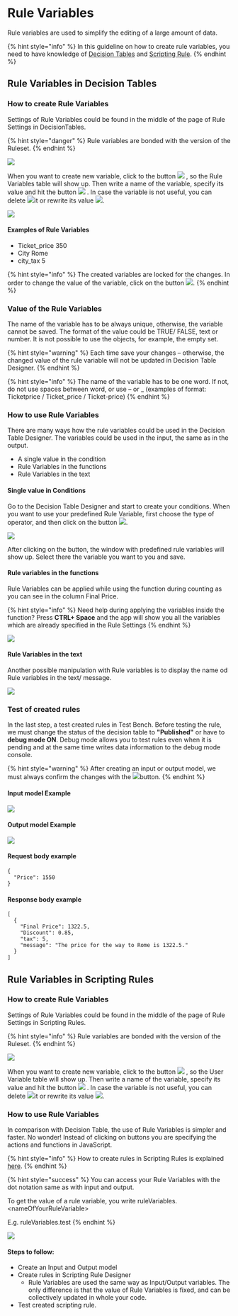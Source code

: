 # Rule Variables

Rule variables are used to simplify the editing of a large amount of data.

{% hint style="info" %}
In this guideline on how to create rule variables, you need to have knowledge of [Decision Tables](https://docs.decisionrules.io/doc/tutorials/create-simple-decison-table) and [Scripting Rule](../tutorials/code-editor.md).
{% endhint %}

## **Rule Variables in Decision Tables**

### **How to create Rule Variables**

Settings of Rule Variables could be found in the middle of the page of Rule Settings in DecisionTables.

{% hint style="danger" %}
Rule variables are bonded with the version of the Ruleset.
{% endhint %}

![](<../.gitbook/assets/image (160) (1) (1) (1).png>)

When you want to create new variable, click to the button ![](<../.gitbook/assets/image (177) (1).png>) , so the Rule Variables table will show up. Then write a name of the variable, specify its value and hit the button ![](<../.gitbook/assets/image (185) (1).png>) . In case the variable is not useful, you can delete ![](<../.gitbook/assets/image (158) (1).png>)it or rewrite its value ![](<../.gitbook/assets/image (155) (1).png>).

![](<../.gitbook/assets/image (191) (1) (1).png>)

#### Examples of Rule Variables

* Ticket\_price 350
* City Rome
* city\_tax 5

{% hint style="info" %}
The created variables are locked for the changes. In order to change the value of the variable, click on the button ![](<../.gitbook/assets/image (157) (1) (1).png>).
{% endhint %}

### Value of the Rule Variables

The name of the variable has to be always unique, otherwise, the variable cannot be saved. The format of the value could be TRUE/ FALSE, text or number. It is not possible to use the objects, for example, the empty set.

{% hint style="warning" %}
Each time save your changes – otherwise, the changed value of the rule variable will not be updated in Decision Table Designer.
{% endhint %}

{% hint style="info" %}
The name of the variable has to be one word. If not, do not use spaces between word, or use – or \_ (examples of format: Ticketprice / Ticket\_price / Ticket-price)
{% endhint %}

### How to use Rule Variables

There are many ways how the rule variables could be used in the Decision Table Designer. The variables could be used in the input, the same as in the output.

* A single value in the condition
* Rule Variables in the functions
* Rule Variables in the text

#### Single value in Conditions

Go to the Decision Table Designer and start to create your conditions. When you want to use your predefined Rule Variable, first choose the type of operator, and then click on the button ![](<../.gitbook/assets/image (162) (1) (1) (1).png>).

![](../.gitbook/assets/arff.png)

After clicking on the button, the window with predefined rule variables will show up. Select there the variable you want to you and save.

#### Rule variables in the functions

Rule Variables can be applied while using the function during counting as you can see in the column Final Price.

{% hint style="info" %}
Need help during applying the variables inside the function? Press **CTRL+ Space** and the app will show you all the variables which are already specified in the Rule Settings
{% endhint %}

![](<../.gitbook/assets/image (150).png>)

#### Rule Variables in the text

Another possible manipulation with Rule variables is to display the name od Rule variables in the text/ message.

![](<../.gitbook/assets/image (192) (1) (1).png>)

### Test of created rules

In the last step, a test created rules in Test Bench. Before testing the rule, we must change the status of the decision table to **"Published"** or have to **debug mode ON**. Debug mode allows you to test rules even when it is pending and at the same time writes data information to the debug mode console.

{% hint style="warning" %}
After creating an input or output model, we must always confirm the changes with the ![](../.gitbook/assets/save.PNG)button.
{% endhint %}

#### Input model Example

![](<../.gitbook/assets/image (184) (1) (1) (1).png>)

#### Output model Example

![](<../.gitbook/assets/image (189) (1) (1).png>)

#### Request body example

```
{
  "Price": 1550
}
```

#### Response body example

```
[
  {
    "Final Price": 1322.5,
    "Discount": 0.85,
    "tax": 5,
    "message": "The price for the way to Rome is 1322.5."
  }
]
```

## Rule Variables in Scripting Rules

### How to create Rule Variables

Settings of Rule Variables could be found in the middle of the page of Rule Settings in Scripting Rules.

{% hint style="info" %}
Rule variables are bonded with the version of the Ruleset.
{% endhint %}

![](<../.gitbook/assets/Snímek obrazovky 2021-12-12 171506.png>)

When you want to create new variable, click to the button ![](<../.gitbook/assets/image (177) (1).png>) , so the User Variable table will show up. Then write a name of the variable, specify its value and hit the button ![](<../.gitbook/assets/image (185) (1).png>) . In case the variable is not useful, you can delete ![](<../.gitbook/assets/image (158) (1).png>)it or rewrite its value ![](<../.gitbook/assets/image (155) (1).png>).

### How to use Rule Variables

In comparison with Decision Table, the use of Rule Variables is simpler and faster. No wonder! Instead of clicking on buttons you are specifying the actions and functions in JavaScript.

{% hint style="info" %}
How to create rules in Scripting Rules is explained [here](../tutorials/code-editor.md#6.-creating-rules).
{% endhint %}

{% hint style="success" %}
You can access your Rule Variables with the dot notation same as with input and output.

To get the value of a rule variable, you write ruleVariables.\<nameOfYourRuleVariable>

E.g. ruleVariables.test
{% endhint %}

![](../.gitbook/assets/rv.png)

#### Steps to follow:

* Create an Input and Output model
* Create rules in Scripting Rule Designer
  * Rule Variables are used the same way as Input/Output variables. The only difference is that the value of Rule Variables is fixed, and can be collectively updated in whole your code.
* Test created scripting rule.
